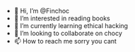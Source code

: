 - 👋 Hi, I’m @Finchoc
- 👀 I’m interested in reading books 
- 🌱 I’m currently learning ethical hacking
- 💞️ I’m looking to collaborate on chocy
- 📫 How to reach me sorry you cant

<!---
Finchoc/Finchoc is a ✨ special ✨ repository because its `README.md` (this file) appears on your GitHub profile.
You can click the Preview link to take a look at your changes.
--->
